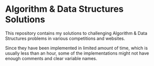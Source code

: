# Algorithm & Data Structures Solutions
This repository contains my solutions to challenging Algorithm &amp; Data Structures problems in various competitions and websites.

Since they have been implemented in limited amount of time, which is usually less than an hour, some of the implementations might not have enough comments and clear variable names.

